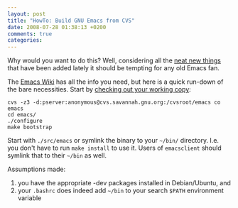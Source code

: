```yaml
---
layout: post
title: "HowTo: Build GNU Emacs from CVS"
date: 2008-07-28 01:38:13 +0200
comments: true
categories: 
---
```


Why would you want to do this?  Well, considering all the [neat new things][1]
that have been added lately it should be tempting for any old Emacs fan.

The [Emacs Wiki][2] has all the info you need, but here is a quick run-down of
the bare necessities.  Start by [checking out your working copy][3]:

```
cvs -z3 -d:pserver:anonymous@cvs.savannah.gnu.org:/cvsroot/emacs co emacs
cd emacs/
./configure
make bootstrap
```

Start with `./src/emacs` or symlink the binary to your `~/bin/` directory.
I.e. you don't have to run `make install` to use it.  Users of `emacsclient`
should symlink that to their `~/bin` as well.

Assumptions made:

1. you have the appropriate -dev packages installed in Debian/Ubuntu, and
2. your `.bashrc` does indeed add `~/bin` to your search `$PATH` environment variable

[1]: http://blog.orebokech.com/2008/07/emacs-snapshot-20080727-1.html
[2]: http://www.emacswiki.org
[3]: http://www.emacswiki.org/cgi-bin/emacs-en/EmacsFromCVS
